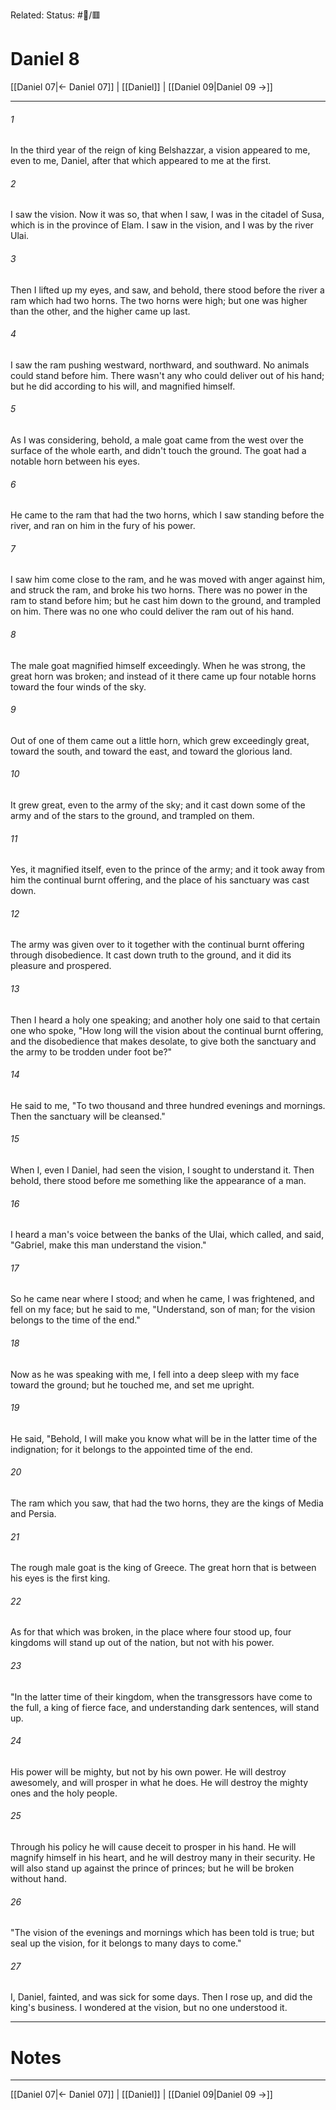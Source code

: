 Related:
Status: #📖/🟥
# Daniel 8

[[Daniel 07|← Daniel 07]] | [[Daniel]] | [[Daniel 09|Daniel 09 →]]
***



###### 1 
In the third year of the reign of king Belshazzar, a vision appeared to me, even to me, Daniel, after that which appeared to me at the first. 

###### 2 
I saw the vision. Now it was so, that when I saw, I was in the citadel of Susa, which is in the province of Elam. I saw in the vision, and I was by the river Ulai. 

###### 3 
Then I lifted up my eyes, and saw, and behold, there stood before the river a ram which had two horns. The two horns were high; but one was higher than the other, and the higher came up last. 

###### 4 
I saw the ram pushing westward, northward, and southward. No animals could stand before him. There wasn't any who could deliver out of his hand; but he did according to his will, and magnified himself. 

###### 5 
As I was considering, behold, a male goat came from the west over the surface of the whole earth, and didn't touch the ground. The goat had a notable horn between his eyes. 

###### 6 
He came to the ram that had the two horns, which I saw standing before the river, and ran on him in the fury of his power. 

###### 7 
I saw him come close to the ram, and he was moved with anger against him, and struck the ram, and broke his two horns. There was no power in the ram to stand before him; but he cast him down to the ground, and trampled on him. There was no one who could deliver the ram out of his hand. 

###### 8 
The male goat magnified himself exceedingly. When he was strong, the great horn was broken; and instead of it there came up four notable horns toward the four winds of the sky. 

###### 9 
Out of one of them came out a little horn, which grew exceedingly great, toward the south, and toward the east, and toward the glorious land. 

###### 10 
It grew great, even to the army of the sky; and it cast down some of the army and of the stars to the ground, and trampled on them. 

###### 11 
Yes, it magnified itself, even to the prince of the army; and it took away from him the continual burnt offering, and the place of his sanctuary was cast down. 

###### 12 
The army was given over to it together with the continual burnt offering through disobedience. It cast down truth to the ground, and it did its pleasure and prospered. 

###### 13 
Then I heard a holy one speaking; and another holy one said to that certain one who spoke, "How long will the vision about the continual burnt offering, and the disobedience that makes desolate, to give both the sanctuary and the army to be trodden under foot be?" 

###### 14 
He said to me, "To two thousand and three hundred evenings and mornings. Then the sanctuary will be cleansed." 

###### 15 
When I, even I Daniel, had seen the vision, I sought to understand it. Then behold, there stood before me something like the appearance of a man. 

###### 16 
I heard a man's voice between the banks of the Ulai, which called, and said, "Gabriel, make this man understand the vision." 

###### 17 
So he came near where I stood; and when he came, I was frightened, and fell on my face; but he said to me, "Understand, son of man; for the vision belongs to the time of the end." 

###### 18 
Now as he was speaking with me, I fell into a deep sleep with my face toward the ground; but he touched me, and set me upright. 

###### 19 
He said, "Behold, I will make you know what will be in the latter time of the indignation; for it belongs to the appointed time of the end. 

###### 20 
The ram which you saw, that had the two horns, they are the kings of Media and Persia. 

###### 21 
The rough male goat is the king of Greece. The great horn that is between his eyes is the first king. 

###### 22 
As for that which was broken, in the place where four stood up, four kingdoms will stand up out of the nation, but not with his power. 

###### 23 
"In the latter time of their kingdom, when the transgressors have come to the full, a king of fierce face, and understanding dark sentences, will stand up. 

###### 24 
His power will be mighty, but not by his own power. He will destroy awesomely, and will prosper in what he does. He will destroy the mighty ones and the holy people. 

###### 25 
Through his policy he will cause deceit to prosper in his hand. He will magnify himself in his heart, and he will destroy many in their security. He will also stand up against the prince of princes; but he will be broken without hand. 

###### 26 
"The vision of the evenings and mornings which has been told is true; but seal up the vision, for it belongs to many days to come." 

###### 27 
I, Daniel, fainted, and was sick for some days. Then I rose up, and did the king's business. I wondered at the vision, but no one understood it.

---
# Notes


***
[[Daniel 07|← Daniel 07]] | [[Daniel]] | [[Daniel 09|Daniel 09 →]]
